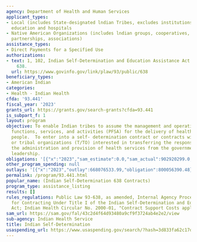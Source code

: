 ```yaml
---
agency: Department of Health and Human Services
applicant_types:
- Local (includes State-designated lndian Tribes, excludes institutions of higher
  education and hospitals
- Native American Organizations (includes lndian groups, cooperatives, corporations,
  partnerships, associations)
assistance_types:
- Direct Payments for a Specified Use
authorizations:
- text: 1, 102, Indian Self-Determination and Education Assistance Act. Pub. L. 93,
    638.
  url: https://www.govinfo.gov/link/plaw/93/public/638
beneficiary_types:
- American Indian
categories:
- Health - Indian Health
cfda: '93.441'
fiscal_year: '2023'
grants_url: https://grants.gov/search-grants?cfda=93.441
is_subpart_f: 1
layout: program
objective: To enable Indian tribes to assume the management and operation of programs,
  functions, services, and activities (PFSA) for the delivery of health care to Indian
  people.  To enter into a self- determination contract or contracts with Indian tribes
  or tribal organizations (T/TO) interested in transferring the responsibility for
  the administration and provision of health services from the government to tribal
  leadership.
obligations: '[{"x":"2023","sam_estimate":0.0,"sam_actual":902920299.0,"usa_spending_actual":891656294.37},{"x":"2024","sam_estimate":0.0,"sam_actual":883199337.0,"usa_spending_actual":1023602471.41},{"x":"2025","sam_estimate":0.0,"sam_actual":971519271.0,"usa_spending_actual":0.0}]'
other_program_spending: null
outlays: '[{"x":"2023","outlay":668076533.99,"obligation":800056390.48},{"x":"2024","outlay":230210050.0,"obligation":235536161.0},{"x":"2025","outlay":0.0,"obligation":0.0}]'
permalink: /program/93.441.html
popular_name: (Indian Self-Determination 638 Contracts)
program_type: assistance_listing
results: []
rules_regulations: Public Law 93-638, as amended, Internal Agency Procedures Manual
  for Contracting Under Title I of the Indian Self-Determination and Education Assistance
  Act; Indian Health Circular No. 2000-01, "Contract Support Costs apply."
sam_url: https://sam.gov/fal/43c2d4f64d93480a9cf9f3724ab4e2e2/view
sub-agency: Indian Health Service
title: Indian Self-Determination
usaspending_url: https://www.usaspending.gov/search/?hash=3d833fa62c17dca59bb141585501c0cb
---
```

